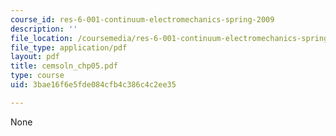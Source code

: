 ```yaml
---
course_id: res-6-001-continuum-electromechanics-spring-2009
description: ''
file_location: /coursemedia/res-6-001-continuum-electromechanics-spring-2009/3bae16f6e5fde084cfb4c386c4c2ee35_cemsoln_chp05.pdf
file_type: application/pdf
layout: pdf
title: cemsoln_chp05.pdf
type: course
uid: 3bae16f6e5fde084cfb4c386c4c2ee35

---
```

None